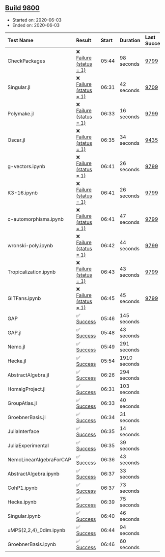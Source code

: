 ## [Build 9800](https://oscarci.mathematik.uni-kl.de/job/oscar/9800/)

* Started on: 2020-06-03
* Ended on: 2020-06-03

| Test Name    | Result | Start | Duration | Last Success | First Failure |
|:-------------|:-------|:------|:---------|:-------------|:--------------|
| CheckPackages | ❌ [Failure (status = 1)](https://oscarci.mathematik.uni-kl.de/job/oscar/9800/artifact/logs/build-9800/CheckPackages.log) | 05:44 | 98 seconds | [9799](https://oscarci.mathematik.uni-kl.de/job/oscar/9799/) | [9800](https://oscarci.mathematik.uni-kl.de/job/oscar/9800/) |
| Singular.jl | ❌ [Failure (status = 1)](https://oscarci.mathematik.uni-kl.de/job/oscar/9800/artifact/logs/build-9800/Singular.jl.log) | 06:31 | 42 seconds | [9709](https://oscarci.mathematik.uni-kl.de/job/oscar/9709/) | [9710](https://oscarci.mathematik.uni-kl.de/job/oscar/9710/) |
| Polymake.jl | ❌ [Failure (status = 1)](https://oscarci.mathematik.uni-kl.de/job/oscar/9800/artifact/logs/build-9800/Polymake.jl.log) | 06:33 | 16 seconds | [9799](https://oscarci.mathematik.uni-kl.de/job/oscar/9799/) | [9800](https://oscarci.mathematik.uni-kl.de/job/oscar/9800/) |
| Oscar.jl | ❌ [Failure (status = 1)](https://oscarci.mathematik.uni-kl.de/job/oscar/9800/artifact/logs/build-9800/Oscar.jl.log) | 06:35 | 34 seconds | [9435](https://oscarci.mathematik.uni-kl.de/job/oscar/9435/) | [9436](https://oscarci.mathematik.uni-kl.de/job/oscar/9436/) |
| g-vectors.ipynb | ❌ [Failure (status = 1)](https://oscarci.mathematik.uni-kl.de/job/oscar/9800/artifact/logs/build-9800/g-vectors.ipynb.log) | 06:41 | 26 seconds | [9799](https://oscarci.mathematik.uni-kl.de/job/oscar/9799/) | [9800](https://oscarci.mathematik.uni-kl.de/job/oscar/9800/) |
| K3-16.ipynb | ❌ [Failure (status = 1)](https://oscarci.mathematik.uni-kl.de/job/oscar/9800/artifact/logs/build-9800/K3-16.ipynb.log) | 06:41 | 26 seconds | [9799](https://oscarci.mathematik.uni-kl.de/job/oscar/9799/) | [9800](https://oscarci.mathematik.uni-kl.de/job/oscar/9800/) |
| c-automorphisms.ipynb | ❌ [Failure (status = 1)](https://oscarci.mathematik.uni-kl.de/job/oscar/9800/artifact/logs/build-9800/c-automorphisms.ipynb.log) | 06:41 | 47 seconds | [9799](https://oscarci.mathematik.uni-kl.de/job/oscar/9799/) | [9800](https://oscarci.mathematik.uni-kl.de/job/oscar/9800/) |
| wronski-poly.ipynb | ❌ [Failure (status = 1)](https://oscarci.mathematik.uni-kl.de/job/oscar/9800/artifact/logs/build-9800/wronski-poly.ipynb.log) | 06:42 | 44 seconds | [9799](https://oscarci.mathematik.uni-kl.de/job/oscar/9799/) | [9800](https://oscarci.mathematik.uni-kl.de/job/oscar/9800/) |
| Tropicalization.ipynb | ❌ [Failure (status = 1)](https://oscarci.mathematik.uni-kl.de/job/oscar/9800/artifact/logs/build-9800/Tropicalization.ipynb.log) | 06:43 | 43 seconds | [9799](https://oscarci.mathematik.uni-kl.de/job/oscar/9799/) | [9800](https://oscarci.mathematik.uni-kl.de/job/oscar/9800/) |
| GITFans.ipynb | ❌ [Failure (status = 1)](https://oscarci.mathematik.uni-kl.de/job/oscar/9800/artifact/logs/build-9800/GITFans.ipynb.log) | 06:45 | 45 seconds | [9799](https://oscarci.mathematik.uni-kl.de/job/oscar/9799/) | [9800](https://oscarci.mathematik.uni-kl.de/job/oscar/9800/) |
| GAP | ✅ [Success](https://oscarci.mathematik.uni-kl.de/job/oscar/9800/artifact/logs/build-9800/GAP.log) | 05:46 | 145 seconds |  |  |
| GAP.jl | ✅ [Success](https://oscarci.mathematik.uni-kl.de/job/oscar/9800/artifact/logs/build-9800/GAP.jl.log) | 05:48 | 43 seconds |  |  |
| Nemo.jl | ✅ [Success](https://oscarci.mathematik.uni-kl.de/job/oscar/9800/artifact/logs/build-9800/Nemo.jl.log) | 05:49 | 291 seconds |  |  |
| Hecke.jl | ✅ [Success](https://oscarci.mathematik.uni-kl.de/job/oscar/9800/artifact/logs/build-9800/Hecke.jl.log) | 05:54 | 1910 seconds |  |  |
| AbstractAlgebra.jl | ✅ [Success](https://oscarci.mathematik.uni-kl.de/job/oscar/9800/artifact/logs/build-9800/AbstractAlgebra.jl.log) | 06:26 | 294 seconds |  |  |
| HomalgProject.jl | ✅ [Success](https://oscarci.mathematik.uni-kl.de/job/oscar/9800/artifact/logs/build-9800/HomalgProject.jl.log) | 06:31 | 103 seconds |  |  |
| GroupAtlas.jl | ✅ [Success](https://oscarci.mathematik.uni-kl.de/job/oscar/9800/artifact/logs/build-9800/GroupAtlas.jl.log) | 06:33 | 40 seconds |  |  |
| GroebnerBasis.jl | ✅ [Success](https://oscarci.mathematik.uni-kl.de/job/oscar/9800/artifact/logs/build-9800/GroebnerBasis.jl.log) | 06:34 | 31 seconds |  |  |
| JuliaInterface | ✅ [Success](https://oscarci.mathematik.uni-kl.de/job/oscar/9800/artifact/logs/build-9800/JuliaInterface.log) | 06:35 | 14 seconds |  |  |
| JuliaExperimental | ✅ [Success](https://oscarci.mathematik.uni-kl.de/job/oscar/9800/artifact/logs/build-9800/JuliaExperimental.log) | 06:35 | 39 seconds |  |  |
| NemoLinearAlgebraForCAP | ✅ [Success](https://oscarci.mathematik.uni-kl.de/job/oscar/9800/artifact/logs/build-9800/NemoLinearAlgebraForCAP.log) | 06:36 | 43 seconds |  |  |
| AbstractAlgebra.ipynb | ✅ [Success](https://oscarci.mathematik.uni-kl.de/job/oscar/9800/artifact/logs/build-9800/AbstractAlgebra.ipynb.log) | 06:37 | 33 seconds |  |  |
| CohP1.ipynb | ✅ [Success](https://oscarci.mathematik.uni-kl.de/job/oscar/9800/artifact/logs/build-9800/CohP1.ipynb.log) | 06:37 | 73 seconds |  |  |
| Hecke.ipynb | ✅ [Success](https://oscarci.mathematik.uni-kl.de/job/oscar/9800/artifact/logs/build-9800/Hecke.ipynb.log) | 06:39 | 75 seconds |  |  |
| Singular.ipynb | ✅ [Success](https://oscarci.mathematik.uni-kl.de/job/oscar/9800/artifact/logs/build-9800/Singular.ipynb.log) | 06:40 | 46 seconds |  |  |
| uMPS(2,2,4)_0dim.ipynb | ✅ [Success](https://oscarci.mathematik.uni-kl.de/job/oscar/9800/artifact/logs/build-9800/uMPS-2-2-4-_0dim.ipynb.log) | 06:44 | 94 seconds |  |  |
| GroebnerBasis.ipynb | ✅ [Success](https://oscarci.mathematik.uni-kl.de/job/oscar/9800/artifact/logs/build-9800/GroebnerBasis.ipynb.log) | 06:46 | 60 seconds |  |  |
